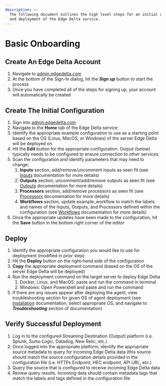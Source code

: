 ```yaml
---
description: >-
  The following document outlines the high level steps for an initial onboarding
  and deployment of the Edge Delta service.
---
```


# Basic Onboarding

## Create An Edge Delta Account

1. Navigate to [admin.edgedelta.com](https://admin.edgedelta.com/)
2. At the bottom of the Sign-In dialog, hit the _**Sign up**_ button to start the process
3. Once you have completed all of the steps for signing up, your account will automatically be created

## Create The Initial Configuration

1. Sign into [admin.edgedelta.com](https://admin.edgedelta.com/)
2. Navigate to the **Home** tab of the Edge Delta service
3. Identify the appropriate example configuration to use as a starting point based on the OS \(Linux, MacOS, or Windows\) of the server Edge Delta will be deployed on
4. Hit the **Edit** button for the appropriate configuration. Output \(below\) typically needs to be configured to ensure connection to other services. 
5. Scan the configuration and identify parameters that may need to change:
   1. **Inputs** section, add/remove/uncomment inputs as seen fit \(see [Inputs](https://docs.edgedelta.com/configuration/inputs) documentation for more details\)
   2. **Outputs** section, uncomment/add/remove outputs as seen fit \(see [Outputs](https://docs.edgedelta.com/configuration/outputs) documentation for more details\)
   3. **Processors** section, add/remove processors as seen fit \(see [Processors](https://docs.edgedelta.com/configuration/processors) documentation for more details\)
   4. **Workflows** section, update example\_workflow to match the labels and names of the Inputs, Outputs, and Processors defined within the configuration \(see [Workflows](https://docs.edgedelta.com/configuration/workflows) documentation for more details\)
6. Once the appropriate updates have been made to the configuration, hit the **Save** button in the bottom right corner of the editor

## Deploy

1. Identify the appropriate configuration you would like to use for deployment \(modified in prior step\)
2. Hit the **Deploy** button on the right-hand side of the configuration
3. **Copy** the appropriate deployment command \(based on the OS of the server Edge Delta will be deployed\)
4. Run the deployment command on the target server to deploy Edge Delta
   1. Docker, Linux, and MacOS: paste and run the command in terminal 
   2. Windows: Open Powershell and paste and run the command
5. If there are any issues appear after deploying the agent, view troubleshooting section for given OS of agent deployment \(see [Installation](https://docs.edgedelta.com/installation) documentation, select appropriate OS, and navigate to _**Troubleshooting**_ section of documentation\)

## Verify Successful Deployment

1. Log in to the configured Streaming Destination \(Output\) platform \(i.e. Splunk, Sumo Logic, Datadog, New Relic, etc.\)
2. Once logged into the appropriate platform, identify the appropriate source metadata to query for incoming Edge Delta data \(this source should match the source configuration details provided in the configuration file \(i.e. HTTPs Endpoint, HEC endpoint, API URL, etc.\)
3. Query the source that is configured to receive incoming Edge Delta data
4. Review query results. Incoming data should contain metadata tags that match the labels and tags defined in the configuration file

